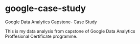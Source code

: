# google-case-study
Google Data Analytics Capstone- Case Study 


This is my data analysis from capstone of Google Data Analytics Proffesional Certificate programme. 
